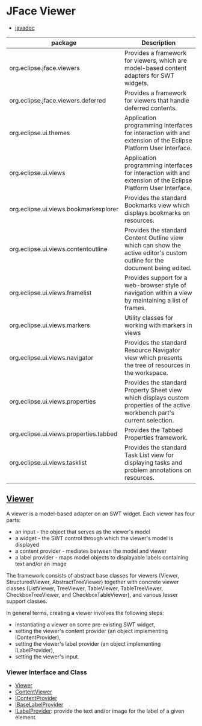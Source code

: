 # JFace Viewer
- [javadoc](https://javadoc.scijava.org/Eclipse/org/eclipse/jface/text/package-summary.html)

| package      | Description |
| ----------- | ----------- |
|org.eclipse.jface.viewers 	|Provides a framework for viewers, which are model-based content adapters for SWT widgets.|
|org.eclipse.jface.viewers.deferred 	|Provides a framework for viewers that handle deferred contents.|
| org.eclipse.ui.themes 	| Application programming interfaces for interaction with and extension of the Eclipse Platform User Interface.| 
| org.eclipse.ui.views 	| Application programming interfaces for interaction with and extension of the Eclipse Platform User Interface.| 
| org.eclipse.ui.views.bookmarkexplorer 	| Provides the standard Bookmarks view which displays bookmarks on resources.| 
| org.eclipse.ui.views.contentoutline 	| Provides the standard Content Outline view which can show the active editor's custom outline for the document being edited.| 
| org.eclipse.ui.views.framelist 	| Provides support for a web-browser style of navigation within a view by maintaining a list of frames.| 
| org.eclipse.ui.views.markers 	| Utility classes for working with markers in views| 
 | org.eclipse.ui.views.navigator 	| Provides the standard Resource Navigator view which presents the tree of resources in the workspace.| 
| org.eclipse.ui.views.properties 	| Provides the standard Property Sheet view which displays custom properties of the active workbench part's current selection.| 
| org.eclipse.ui.views.properties.tabbed 	| Provides the Tabbed Properties framework.| 
| org.eclipse.ui.views.tasklist 	| Provides the standard Task List view for displaying tasks and problem annotations on resources.| 


## [Viewer](https://javadoc.scijava.org/Eclipse/org/eclipse/jface/viewers/package-summary.html)
A viewer is a model-based adapter on an SWT widget.  Each viewer has four parts:
- an input - the object that serves as the viewer's model
- a widget - the SWT control through which the viewer's model is displayed
- a content provider - mediates between the model and viewer
- a label provider - maps model objects to displayable labels containing text and/or an image

The framework consists of abstract base classes for viewers (Viewer, StructuredViewer, AbstractTreeViewer) together with concrete viewer classes (ListViewer, TreeViewer, TableViewer, TableTreeViewer, CheckboxTreeViewer, and CheckboxTableViewer), and various lesser support classes. 

In general terms, creating a viewer involves the following steps:
- instantiating a viewer on some pre-existing SWT widget,
- setting the viewer's content provider (an object implementing IContentProvider),
- setting the viewer's label provider (an object implementing ILabelProvider),
- setting the viewer's input.

### Viewer Interface and Class
- [Viewer](https://javadoc.scijava.org/Eclipse/org/eclipse/jface/viewers/Viewer.html)
- [ContentViewer](https://javadoc.scijava.org/Eclipse/org/eclipse/jface/viewers/ContentViewer.html)
- [IContentProvider](https://javadoc.scijava.org/Eclipse/org/eclipse/jface/viewers/IContentProvider.html)
- [IBaseLabelProvider](https://javadoc.scijava.org/Eclipse/org/eclipse/jface/viewers/IBaseLabelProvider.html)
- [ILabelProvider](https://javadoc.scijava.org/Eclipse/org/eclipse/jface/viewers/ILabelProvider.html): provide the text and/or image for the label of a given element.
